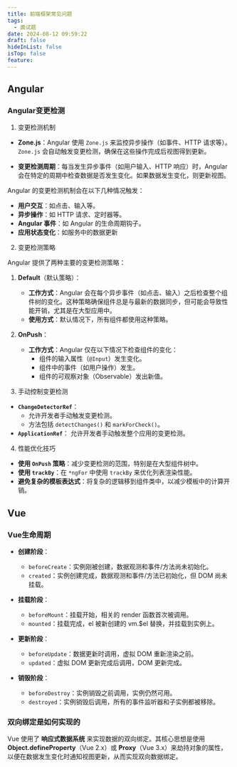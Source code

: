 ```yaml
---
title: 前端框架常见问题
tags:
  - 面试题
date: 2024-08-12 09:59:22
draft: false
hideInList: false
isTop: false
feature:
---
```

## Angular

### Angular变更检测


1. 变更检测机制

- **Zone.js**：Angular 使用 `Zone.js` 来监控异步操作（如事件、HTTP 请求等）。`Zone.js` 会自动触发变更检测，确保在这些操作完成后视图得到更新。
    
- **变更检测周期**：每当发生异步事件（如用户输入、HTTP 响应）时，Angular 会在特定的周期中检查数据是否发生变化。如果数据发生变化，则更新视图。
    
Angular 的变更检测机制会在以下几种情况触发：

- **用户交互**：如点击、输入等。
- **异步操作**：如 HTTP 请求、定时器等。
- **Angular 事件**：如 Angular 的生命周期钩子。
- **应用状态变化**：如服务中的数据更新

2. 变更检测策略

Angular 提供了两种主要的变更检测策略：

1. **Default**（默认策略）：
    
    - **工作方式**：Angular 会在每个异步事件（如点击、输入）之后检查整个组件树的变化。这种策略确保组件总是与最新的数据同步，但可能会导致性能开销，尤其是在大型应用中。
    - **使用方式**：默认情况下，所有组件都使用这种策略。
2. **OnPush**：
    
    - **工作方式**：Angular 仅在以下情况下检查组件的变化：
        - 组件的输入属性（`@Input`）发生变化。
        - 组件中的事件（如用户操作）发生。
        - 组件的可观察对象（Observable）发出新值。


 3. 手动控制变更检测

- **`ChangeDetectorRef`**：    
    - 允许开发者手动触发变更检测。
    - 方法包括 `detectChanges()` 和 `markForCheck()`。
- **`ApplicationRef`**：
	允许开发者手动触发整个应用的变更检测。

4. 性能优化技巧

- **使用 `OnPush` 策略**：减少变更检测的范围，特别是在大型组件树中。
- **使用 `trackBy`**：在 `*ngFor` 中使用 `trackBy` 来优化列表渲染性能。
- **避免复杂的模板表达式**：将复杂的逻辑移到组件类中，以减少模板中的计算开销。

## Vue

### Vue生命周期

- **创建阶段**：
    
    - `beforeCreate`：实例刚被创建，数据观测和事件/方法尚未初始化。
    - `created`：实例创建完成，数据观测和事件/方法已初始化，但 DOM 尚未挂载。
- **挂载阶段**：
    
    - `beforeMount`：挂载开始，相关的 render 函数首次被调用。
    - `mounted`：挂载完成，el 被新创建的 vm.$el 替换，并挂载到实例上。
- **更新阶段**：
    
    - `beforeUpdate`：数据更新时调用，虚拟 DOM 重新渲染之前。
    - `updated`：虚拟 DOM 更新完成后调用，DOM 更新完成。
- **销毁阶段**：
    
    - `beforeDestroy`：实例销毁之前调用，实例仍然可用。
    - `destroyed`：实例销毁后调用，所有的事件监听器和子实例都被移除。

### 双向绑定是如何实现的

Vue 使用了 **响应式数据系统** 来实现数据的双向绑定。其核心思想是使用 **Object.defineProperty**（Vue 2.x）或 **Proxy**（Vue 3.x）来劫持对象的属性，以便在数据发生变化时通知视图更新，从而实现双向数据绑定。
